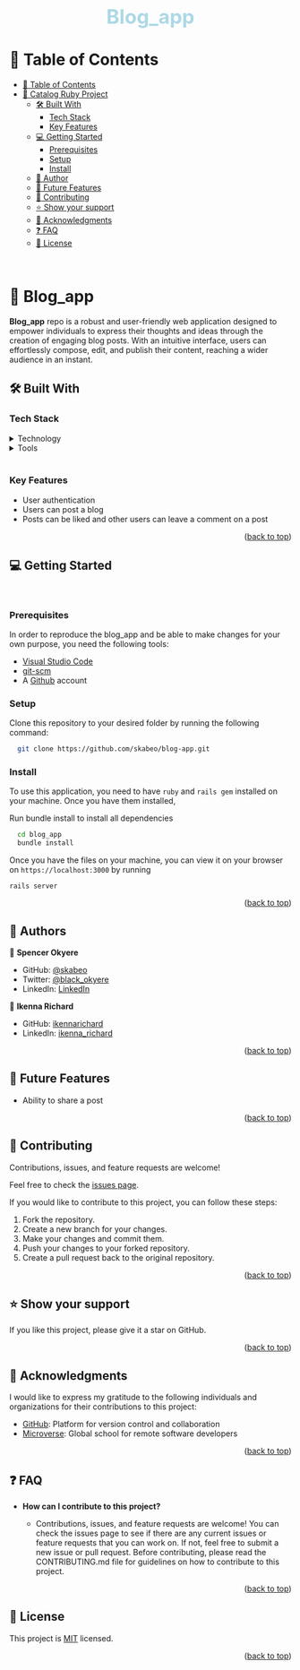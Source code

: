 <a id="readme-top"></a>

<div align="center">
    <br>
  <h1 style="font-size: 35px; color: lightblue"><b>Blog_app</b></h1>
</div>

# 📗 Table of Contents <a id="table-of-contents"></a>

- [📗 Table of Contents ](#-table-of-contents-)
- [📖 Catalog Ruby Project ](#-catalog-ruby-project-)
  - [🛠 Built With ](#-built-with-)
    - [Tech Stack ](#tech-stack-)
    - [Key Features ](#key-features-)
  - [💻 Getting Started ](#-getting-started-)
    - [Prerequisites](#prerequisites)
    - [Setup](#setup)
    - [Install](#install)
  - [👥 Author ](#-author-)
  - [🔭 Future Features ](#-future-features-)
  - [🤝 Contributing ](#-contributing-)
  - [⭐️ Show your support ](#️-show-your-support-)
  - [🙏 Acknowledgments ](#-acknowledgments-)
  - [❓ FAQ ](#-faq-)
  - [📝 License ](#-license-)

<br>

# 📖 Blog_app <a id="about-project"></a>

**Blog_app** repo is a robust and user-friendly web application designed to empower individuals to express their thoughts and ideas through the creation of engaging blog posts. With an intuitive interface, users can effortlessly compose, edit, and publish their content, reaching a wider audience in an instant.

## 🛠 Built With <a id="built-with"></a>

### Tech Stack <a id="tech-stack"></a>

<details>

  <summary>Technology</summary>

  - [Ruby](https://www.ruby-lang.org/en/) - A high-level programming language used for back-end development.
  - [irb](https://docs.ruby-lang.org/en/master/IRB.html) - A command line interface for ruby
  - [rails](https://guides.rubyonrails.org/) - A framework for building ruby web-applications

</details>

<details>
  <summary>Tools</summary>
  <ul>
    <li><a href="https://code.visualstudio.com/">VSCode</a></li>
    <li><a href="https://git-scm.com/">Git</a></li>
  </ul>
</details>
<br/>
<!-- Features -->

### Key Features <a id="key-features"></a>

- User authentication
- Users can post a blog
- Posts can be liked and other users can leave a comment on a post


<p align="right">(<a href="#readme-top">back to top</a>)</p>

## 💻 Getting Started <a id="getting-started"></a>
<br>

### Prerequisites

In order to reproduce the blog_app and be able to make changes for your own purpose, you need the following tools:
- [Visual Studio Code](https://code.visualstudio.com/)
- [git-scm](https://git-scm.com/)
- A [Github](https://github.com/) account

### Setup

Clone this repository to your desired folder by running the following command:

```sh
  git clone https://github.com/skabeo/blog-app.git
```

### Install

To use this application, you need to have `ruby` and `rails gem` installed on your machine. Once you have them installed,

Run bundle install to install all dependencies

```sh
  cd blog_app
  bundle install

```

Once you have the files on your machine, you can view it on your browser on `https://localhost:3000` by running

```
rails server
```


<p align="right">(<a href="#readme-top">back to top</a>)</p>

## 👥 Authors <a id="authors"></a>

👤 **Spencer Okyere**

- GitHub: [@skabeo](https://github.com/skabeo)
- Twitter: [@black_okyere](https://twitter.com/black_okyere)
- LinkedIn: [LinkedIn](https://linkedin.com/in/spencer-okyere)

👤 **Ikenna Richard**

- GitHub: [ikennarichard](https://github.com/ikennarichard)
- LinkedIn: [ikenna_richard](https://linkedin.com/in/ikenna_richard)



<p align="right">(<a href="#readme-top">back to top</a>)</p>

## 🔭 Future Features <a id="future-features"></a>

- Ability to share a post

<p align="right">(<a href="#readme-top">back to top</a>)</p>

## 🤝 Contributing <a id="contributing"></a>

Contributions, issues, and feature requests are welcome!

Feel free to check the [issues page](https://github.com/skabeo/blog-app/issues).

If you would like to contribute to this project, you can follow these steps:

1. Fork the repository.
2. Create a new branch for your changes.
3. Make your changes and commit them.
4. Push your changes to your forked repository.
5. Create a pull request back to the original repository.

<p align="right">(<a href="#readme-top">back to top</a>)</p>

## ⭐️ Show your support <a id="support"></a>

If you like this project, please give it a star on GitHub.

<p align="right">(<a href="#readme-top">back to top</a>)</p>

## 🙏 Acknowledgments <a id="acknowledgements"></a>

I would like to express my gratitude to the following individuals and organizations for their contributions to this project:

- [GitHub](https://github.com/): Platform for version control and collaboration
- [Microverse](https://www.microverse.org/): Global school for remote software developers


<p align="right">(<a href="#readme-top">back to top</a>)</p>


## ❓ FAQ <a id="faq"></a>

- **How can I contribute to this project?**

  - Contributions, issues, and feature requests are welcome! You can check the issues page to see if there are any current issues or feature requests that you can work on. If not, feel free to submit a new issue or pull request. Before contributing, please read the CONTRIBUTING.md file for guidelines on how to contribute to this project.
<p align="right">(<a href="#readme-top">back to top</a>)</p>

## 📝 License <a id="license"></a>

This project is [MIT](https://github.com/skabeo/blog-app/blob/develop/LICENSE) licensed.

<p align="right">(<a href="#readme-top">back to top</a>)</p>

